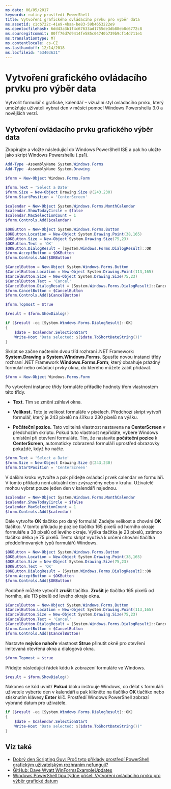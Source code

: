 ```yaml
---
ms.date: 06/05/2017
keywords: rutiny prostředí PowerShell
title: Vytvoření grafického ovládacího prvku pro výběr data
ms.assetid: c1cb722c-41e9-4baa-be83-59b4653222e9
ms.openlocfilehash: 6dd43a3b1f4c67633ad1755de3db88eb8c6772c8
ms.sourcegitcommit: 00ff76d7d9414fe585c04740b739b9cf14d711e1
ms.translationtype: MT
ms.contentlocale: cs-CZ
ms.lasthandoff: 12/14/2018
ms.locfileid: "53403631"
---
```

# <a name="creating-a-graphical-date-picker"></a>Vytvoření grafického ovládacího prvku pro výběr data

Vytvořit formulář s grafické, kalendář – vizuální styl ovládacího prvku, který umožňuje uživateli vybrat den v měsíci pomocí Windows Powershellu 3.0 a novějších verzí.

## <a name="create-a-graphical-date-picker-control"></a>Vytvoření ovládacího prvku grafického výběr data

Zkopírujte a vložte následující do Windows PowerShell ISE a pak ho uložte jako skript Windows Powershellu (.ps1).

```powershell
Add-Type -AssemblyName System.Windows.Forms
Add-Type -AssemblyName System.Drawing

$form = New-Object Windows.Forms.Form

$form.Text = 'Select a Date'
$form.Size = New-Object Drawing.Size @(243,230)
$form.StartPosition = 'CenterScreen'

$calendar = New-Object System.Windows.Forms.MonthCalendar
$calendar.ShowTodayCircle = $false
$calendar.MaxSelectionCount = 1
$form.Controls.Add($calendar)

$OKButton = New-Object System.Windows.Forms.Button
$OKButton.Location = New-Object System.Drawing.Point(38,165)
$OKButton.Size = New-Object System.Drawing.Size(75,23)
$OKButton.Text = 'OK'
$OKButton.DialogResult = [System.Windows.Forms.DialogResult]::OK
$form.AcceptButton = $OKButton
$form.Controls.Add($OKButton)

$CancelButton = New-Object System.Windows.Forms.Button
$CancelButton.Location = New-Object System.Drawing.Point(113,165)
$CancelButton.Size = New-Object System.Drawing.Size(75,23)
$CancelButton.Text = 'Cancel'
$CancelButton.DialogResult = [System.Windows.Forms.DialogResult]::Cancel
$form.CancelButton = $CancelButton
$form.Controls.Add($CancelButton)

$form.Topmost = $true

$result = $form.ShowDialog()

if ($result -eq [System.Windows.Forms.DialogResult]::OK)
{
    $date = $calendar.SelectionStart
    Write-Host "Date selected: $($date.ToShortDateString())"
}
```

Skript se začne načtením dvou tříd rozhraní .NET Framework: **System.Drawing** a **System.Windows.Forms**. Spusťte novou instanci třídy rozhraní .NET Framework **Windows.Forms.Form**; který obsahuje prázdný formulář nebo ovládací prvky okna, do kterého můžete začít přidávat.

```powershell
$form = New-Object Windows.Forms.Form
```

Po vytvoření instance třídy formuláře přiřadíte hodnoty třem vlastnostem této třídy.

- **Text.** Tím se změní záhlaví okna.

- **Velikost.** Toto je velikost formuláře v pixelech. Předchozí skript vytvoří formulář, který je 243 pixelů na šířku a 230 pixelů na výšku.

- **Počáteční pozice.** Tato volitelná vlastnost nastavena na **CenterScreen** v předchozím skriptu. Pokud tuto vlastnost nepřidáte, vybere Windows umístění při otevření formuláře. Tím, že nastavíte **počáteční pozice** k **CenterScreen**, automaticky zobrazená formuláři uprostřed obrazovky pokaždé, když ho načte.

```powershell
$form.Text = 'Select a Date'
$form.Size = New-Object Drawing.Size @(243,230)
$form.StartPosition = 'CenterScreen'
```

V dalším kroku vytvořte a pak přidejte ovládací prvek calendar ve formuláři. V tomto příkladu není aktuální den zvýrazněny nebo v kruhu. Uživatelé mohou vybrat pouze jeden den v kalendáři najednou.

```powershell
$calendar = New-Object System.Windows.Forms.MonthCalendar
$calendar.ShowTodayCircle = $false
$calendar.MaxSelectionCount = 1
$form.Controls.Add($calendar)
```

Dále vytvořte **OK** tlačítko pro daný formulář. Zadejte velikost a chování **OK** tlačítko. V tomto příkladu je pozice tlačítko 165 pixelů od horního okraje formuláře a 38 pixelů od levého okraje. Výška tlačítka je 23 pixelů, zatímco tlačítko délka je 75 pixelů. Tento skript využívá k určení chování tlačítka předdefinovaných typů formulářů Windows.

```powershell
$OKButton = New-Object System.Windows.Forms.Button
$OKButton.Location = New-Object System.Drawing.Point(38,165)
$OKButton.Size = New-Object System.Drawing.Size(75,23)
$OKButton.Text = 'OK'
$OKButton.DialogResult = [System.Windows.Forms.DialogResult]::OK
$form.AcceptButton = $OKButton
$form.Controls.Add($OKButton)
```

Podobně můžete vytvořit **zrušit** tlačítko. **Zrušit** je tlačítko 165 pixelů od horního, ale 113 pixelů od levého okraje okna.

```powershell
$CancelButton = New-Object System.Windows.Forms.Button
$CancelButton.Location = New-Object System.Drawing.Point(113,165)
$CancelButton.Size = New-Object System.Drawing.Size(75,23)
$CancelButton.Text = 'Cancel'
$CancelButton.DialogResult = [System.Windows.Forms.DialogResult]::Cancel
$form.CancelButton = $CancelButton
$form.Controls.Add($CancelButton)
```

Nastavte **nejvíce nahoře** vlastnost **$true** přinutit okně pro otevření imitovaná otevřená okna a dialogová okna.

```powershell
$form.Topmost = $true
```

Přidejte následující řádek kódu k zobrazení formuláře ve Windows.

```powershell
$result = $form.ShowDialog()
```

Nakonec se kód uvnitř **Pokud** bloku instruuje Windows, co dělat s formuláři uživatele vyberte den v kalendáři a pak klikněte na tlačítko **OK** tlačítko nebo stisknutím klávesy **Enter** klíč. Prostředí Windows PowerShell zobrazí vybrané datum pro uživatele.

```powershell
if ($result -eq [System.Windows.Forms.DialogResult]::OK)
{
    $date = $calendar.SelectionStart
    Write-Host "Date selected: $($date.ToShortDateString())"
}
```

## <a name="see-also"></a>Viz také

- [Dobrý den Scripting Guy:  Proč tyto příklady prostředí PowerShell grafickým uživatelským rozhraním nefungují?](https://go.microsoft.com/fwlink/?LinkId=506644)
- [GitHub: Dave Wyatt WinFormsExampleUpdates](https://github.com/dlwyatt/WinFormsExampleUpdates)
- [Windows PowerShell tipu týdne přišel:  Vytvoření ovládacího prvku pro výběr grafické datum](https://technet.microsoft.com/library/ff730942.aspx)
